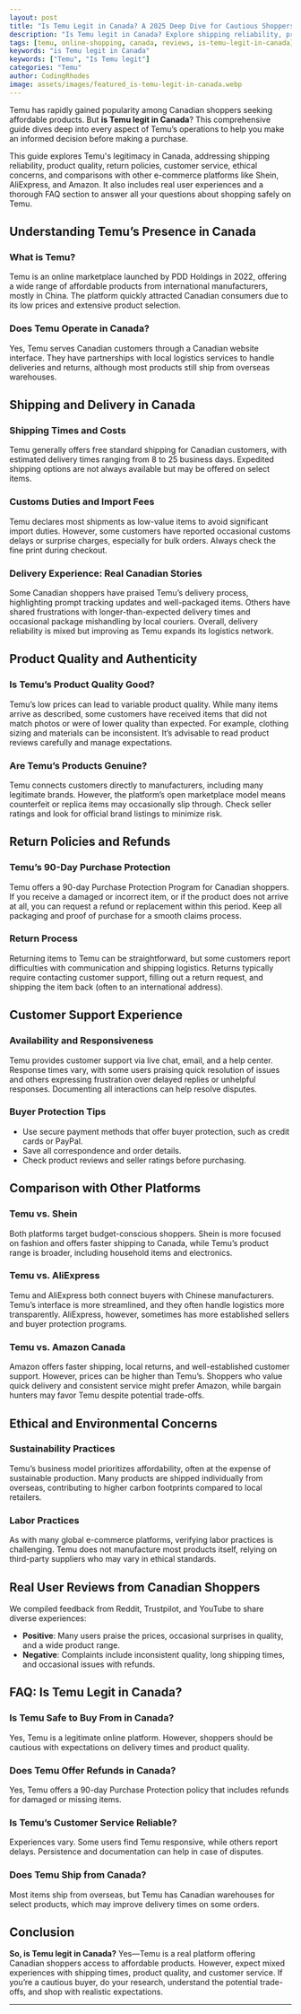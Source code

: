```yaml
---
layout: post
title: "Is Temu Legit in Canada? A 2025 Deep Dive for Cautious Shoppers"
description: "Is Temu legit in Canada? Explore shipping reliability, product quality, safety, and real user reviews to decide before you shop."
tags: [temu, online-shopping, canada, reviews, is-temu-legit-in-canada]
keywords: "is Temu legit in Canada"
keywords: ["Temu", "Is Temu legit"]
categories: "Temu"
author: CodingRhodes
image: assets/images/featured_is-temu-legit-in-canada.webp
---
```


Temu has rapidly gained popularity among Canadian shoppers seeking affordable products. But **is Temu legit in Canada**? This comprehensive guide dives deep into every aspect of Temu’s operations to help you make an informed decision before making a purchase.

This guide explores Temu's legitimacy in Canada, addressing shipping reliability, product quality, return policies, customer service, ethical concerns, and comparisons with other e-commerce platforms like Shein, AliExpress, and Amazon. It also includes real user experiences and a thorough FAQ section to answer all your questions about shopping safely on Temu.

## Understanding Temu’s Presence in Canada

### What is Temu?

Temu is an online marketplace launched by PDD Holdings in 2022, offering a wide range of affordable products from international manufacturers, mostly in China. The platform quickly attracted Canadian consumers due to its low prices and extensive product selection.

### Does Temu Operate in Canada?

Yes, Temu serves Canadian customers through a Canadian website interface. They have partnerships with local logistics services to handle deliveries and returns, although most products still ship from overseas warehouses.

## Shipping and Delivery in Canada

### Shipping Times and Costs

Temu generally offers free standard shipping for Canadian customers, with estimated delivery times ranging from 8 to 25 business days. Expedited shipping options are not always available but may be offered on select items.

### Customs Duties and Import Fees

Temu declares most shipments as low-value items to avoid significant import duties. However, some customers have reported occasional customs delays or surprise charges, especially for bulk orders. Always check the fine print during checkout.

### Delivery Experience: Real Canadian Stories

Some Canadian shoppers have praised Temu’s delivery process, highlighting prompt tracking updates and well-packaged items. Others have shared frustrations with longer-than-expected delivery times and occasional package mishandling by local couriers. Overall, delivery reliability is mixed but improving as Temu expands its logistics network.

## Product Quality and Authenticity

### Is Temu’s Product Quality Good?

Temu’s low prices can lead to variable product quality. While many items arrive as described, some customers have received items that did not match photos or were of lower quality than expected. For example, clothing sizing and materials can be inconsistent. It’s advisable to read product reviews carefully and manage expectations.

### Are Temu’s Products Genuine?

Temu connects customers directly to manufacturers, including many legitimate brands. However, the platform’s open marketplace model means counterfeit or replica items may occasionally slip through. Check seller ratings and look for official brand listings to minimize risk.

## Return Policies and Refunds

### Temu’s 90-Day Purchase Protection

Temu offers a 90-day Purchase Protection Program for Canadian shoppers. If you receive a damaged or incorrect item, or if the product does not arrive at all, you can request a refund or replacement within this period. Keep all packaging and proof of purchase for a smooth claims process.

### Return Process

Returning items to Temu can be straightforward, but some customers report difficulties with communication and shipping logistics. Returns typically require contacting customer support, filling out a return request, and shipping the item back (often to an international address).

## Customer Support Experience

### Availability and Responsiveness

Temu provides customer support via live chat, email, and a help center. Response times vary, with some users praising quick resolution of issues and others expressing frustration over delayed replies or unhelpful responses. Documenting all interactions can help resolve disputes.

### Buyer Protection Tips

* Use secure payment methods that offer buyer protection, such as credit cards or PayPal.
* Save all correspondence and order details.
* Check product reviews and seller ratings before purchasing.

## Comparison with Other Platforms

### Temu vs. Shein

Both platforms target budget-conscious shoppers. Shein is more focused on fashion and offers faster shipping to Canada, while Temu’s product range is broader, including household items and electronics.

### Temu vs. AliExpress

Temu and AliExpress both connect buyers with Chinese manufacturers. Temu’s interface is more streamlined, and they often handle logistics more transparently. AliExpress, however, sometimes has more established sellers and buyer protection programs.

### Temu vs. Amazon Canada

Amazon offers faster shipping, local returns, and well-established customer support. However, prices can be higher than Temu’s. Shoppers who value quick delivery and consistent service might prefer Amazon, while bargain hunters may favor Temu despite potential trade-offs.

## Ethical and Environmental Concerns

### Sustainability Practices

Temu’s business model prioritizes affordability, often at the expense of sustainable production. Many products are shipped individually from overseas, contributing to higher carbon footprints compared to local retailers.

### Labor Practices

As with many global e-commerce platforms, verifying labor practices is challenging. Temu does not manufacture most products itself, relying on third-party suppliers who may vary in ethical standards.

## Real User Reviews from Canadian Shoppers

We compiled feedback from Reddit, Trustpilot, and YouTube to share diverse experiences:

* **Positive**: Many users praise the prices, occasional surprises in quality, and a wide product range.
* **Negative**: Complaints include inconsistent quality, long shipping times, and occasional issues with refunds.

## FAQ: Is Temu Legit in Canada?

### Is Temu Safe to Buy From in Canada?

Yes, Temu is a legitimate online platform. However, shoppers should be cautious with expectations on delivery times and product quality.

### Does Temu Offer Refunds in Canada?

Yes, Temu offers a 90-day Purchase Protection policy that includes refunds for damaged or missing items.

### Is Temu’s Customer Service Reliable?

Experiences vary. Some users find Temu responsive, while others report delays. Persistence and documentation can help in case of disputes.

### Does Temu Ship from Canada?

Most items ship from overseas, but Temu has Canadian warehouses for select products, which may improve delivery times on some orders.

## Conclusion

**So, is Temu legit in Canada?** Yes—Temu is a real platform offering Canadian shoppers access to affordable products. However, expect mixed experiences with shipping times, product quality, and customer service. If you’re a cautious buyer, do your research, understand the potential trade-offs, and shop with realistic expectations.

---

